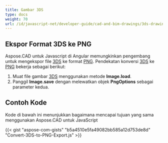 ```yaml
---
title: Gambar 3DS
type: docs
weight: 70
url: /id/javascript-net/developer-guide/cad-and-bim-drawings/3ds-drawings/
---
```


## **Ekspor Format 3DS ke PNG**

Aspose.CAD untuk Javascript di Angular memungkinkan pengembang untuk mengekspor file [3DS](https://docs.fileformat.com/3d/3ds/) ke format [PNG](https://docs.fileformat.com/image/png/). Pendekatan konversi [3DS](https://docs.fileformat.com/3d/3ds/) ke [PNG](https://docs.fileformat.com/image/png/) bekerja sebagai berikut:

1. Muat file gambar [3DS](https://docs.fileformat.com/3d/3ds/) menggunakan metode **Image.load**.
1. Panggil **Image.save** dengan melewatkan objek **PngOptions** sebagai parameter kedua.

## Contoh Kode

Kode di bawah ini menunjukkan bagaimana mencapai tujuan yang sama menggunakan Aspose.CAD untuk JavaScript

{{< gist "aspose-com-gists" "b5a4510e5fa49082bb585a12d753de8d" "Convert-3DS-to-PNG-Export.js" >}}
